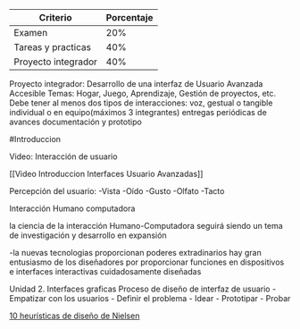 | Criterio            | Porcentaje |
| ------------------- | ---------- |
| Examen              | 20%       |
| Tareas y practicas  | 40%      |
| Proyecto integrador | 40%     |

Proyecto integrador:
Desarrollo de una interfaz de Usuario Avanzada Accesible
Temas: Hogar, Juego, Aprendizaje, Gestión de proyectos, etc.
Debe tener al menos dos tipos de interacciones: voz, gestual o tangible
individual o en equipo(máximos 3 integrantes)
entregas periódicas de avances
documentación y prototipo

#Introduccion 

Video:
Interacción de usuario 

[[Video Introduccion Interfaces Usuario Avanzadas]]


Percepción del usuario:
	-Vista
	-Oído
	-Gusto
	-Olfato
	-Tacto

Interacción Humano computadora

la ciencia de la interacción Humano-Computadora seguirá siendo un tema de investigación y desarrollo en expansión

-la nuevas tecnologias proporcionan poderes extradinarios
hay gran entusiasmo de los diseñadores por proporcionar funciones en dispositivos e interfaces interactivas cuidadosamente diseñadas


Unidad 2.
Interfaces graficas
Proceso de diseño de interfaz de usuario
	- Empatizar con los usuarios
	- Definir el problema
	- Idear
	- Prototipar
	- Probar

[10 heurísticas de diseño de Nielsen](https://www.nngroup.com/articles/ten-usability-heuristics)
